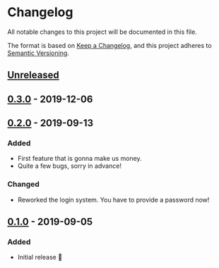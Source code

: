 # Changelog

All notable changes to this project will be documented in this file.

The format is based on [Keep a Changelog](https://keepachangelog.com/en/1.0.0/),
and this project adheres to [Semantic Versioning](https://semver.org/spec/v2.0.0.html).

## [Unreleased]

## [0.3.0] - 2019-12-06

## [0.2.0] - 2019-09-13

### Added

*   First feature that is gonna make us money.
*   Quite a few bugs, sorry in advance!

### Changed

*   Reworked the login system. You have to provide a password now!

## [0.1.0] - 2019-09-05

### Added

*   Initial release :tada:

[Unreleased]: https://github.com/foo/bar/compare/0.3.0...HEAD

[0.3.0]: https://github.com/foo/bar/compare/0.2.0...0.3.0

[0.2.0]: https://github.com/foo/bar/compare/0.1.0...0.2.0

[0.1.0]: https://github.com/foo/bar/compare/1625533e04119e8496b14d5e18786f150b4fce4d...0.1.0
